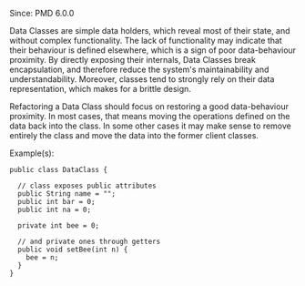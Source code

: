 Since: PMD 6.0.0

Data Classes are simple data holders, which reveal most of their state, and
without complex functionality. The lack of functionality may indicate that
their behaviour is defined elsewhere, which is a sign of poor data-behaviour
proximity. By directly exposing their internals, Data Classes break encapsulation,
and therefore reduce the system's maintainability and understandability. Moreover,
classes tend to strongly rely on their data representation, which makes for a brittle
design.

Refactoring a Data Class should focus on restoring a good data-behaviour proximity. In
most cases, that means moving the operations defined on the data back into the class.
In some other cases it may make sense to remove entirely the class and move the data
into the former client classes.

Example(s):
```
public class DataClass {

  // class exposes public attributes
  public String name = "";
  public int bar = 0;
  public int na = 0;

  private int bee = 0;

  // and private ones through getters
  public void setBee(int n) {
    bee = n;
  }
}
```

